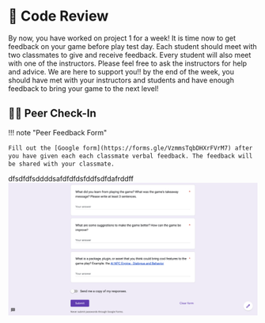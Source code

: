 # 👾 Code Review

By now, you have worked on project 1 for a week! It is time now to get feedback on your game before play test day. Each student should meet with two classmates to give and receive feedback. Every student will also meet with one of the instructors. Please feel free to ask the instructors for help and advice. We are here to support you!! by the end of the week, you should have met with your instructors and students and have enough feedback to bring your game to the next level! 

## 🙋‍♀️ Peer Check-In

!!! note "Peer Feedback Form"

    Fill out the [Google form](https://forms.gle/VzmmsTqbDHXrFVrM7) after you have given each each classmate verbal feedback. The feedback will be shared with your classmate.
dfsdfdfsddddsafdfdfdsfddfsdfdafrddff
    ![Image title](../Projects/Screenshot%202023-10-02%20at%203.01.03%20PM.png)